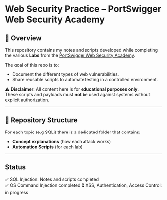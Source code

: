 # Web Security Practice – PortSwigger Web Security Academy

## 📌 Overview
This repository contains my notes and scripts developed while completing the various **Labs** from the [PortSwigger Web Security Academy](https://portswigger.net/web-security).

The goal of this repo is to:
- Document the different types of web vulnerabilities.
- Share reusable scripts to automate testing in a controlled environment.

⚠️ **Disclaimer**: All content here is for **educational purposes only**.  
These scripts and payloads must **not** be used against systems without explicit authorization.

---

## 📂 Repository Structure

For each topic (e.g SQLi) there is a dedicated folder that contains:
- **Concept explanations** (how each attack works)
- **Automation Scripts** (for each lab)

---

## Status
✅ SQL Injection: Notes and scripts completed  
✅  OS Command Injection completed
⏳ XSS, Authentication, Access Control: in progress  


